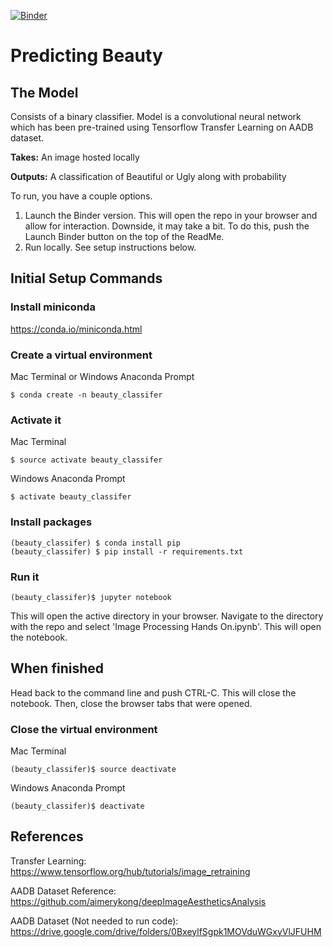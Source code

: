 [![Binder](https://mybinder.org/badge_logo.svg)](https://mybinder.org/v2/gh/raferguson/Beauty-Classifier/master)
# Predicting Beauty

## The Model

Consists of a binary classifier. Model is a convolutional neural network which has been pre-trained using Tensorflow Transfer Learning on AADB dataset.

__Takes:__ An image hosted locally

__Outputs:__ A classification of Beautiful or Ugly along with probability

To run, you have a couple options.
1. Launch the Binder version. This will open the repo in your browser and allow for interaction. Downside, it may take a bit. To do this, push the Launch Binder button on the top of the ReadMe.
2. Run locally. See setup instructions below.

## Initial Setup Commands

### Install miniconda
https://conda.io/miniconda.html

### Create a virtual environment
Mac Terminal or Windows Anaconda Prompt
```
$ conda create -n beauty_classifer
```

### Activate it
Mac Terminal
```
$ source activate beauty_classifer
```

Windows Anaconda Prompt
```
$ activate beauty_classifer
```

### Install packages
```
(beauty_classifer) $ conda install pip
(beauty_classifer) $ pip install -r requirements.txt
```


### Run it
```
(beauty_classifer)$ jupyter notebook
```
This will open the active directory in your browser. Navigate to the directory with the repo and select 'Image Processing Hands On.ipynb'. This will open the notebook.

## When finished

Head back to the command line and push CTRL-C. This will close the notebook. Then, close the browser tabs that were opened.

### Close the virtual environment
Mac Terminal
```
(beauty_classifer)$ source deactivate
```

Windows Anaconda Prompt
```
(beauty_classifer)$ deactivate
```

## References

Transfer Learning: https://www.tensorflow.org/hub/tutorials/image_retraining

AADB Dataset Reference: https://github.com/aimerykong/deepImageAestheticsAnalysis

AADB Dataset (Not needed to run code): https://drive.google.com/drive/folders/0BxeylfSgpk1MOVduWGxyVlJFUHM
